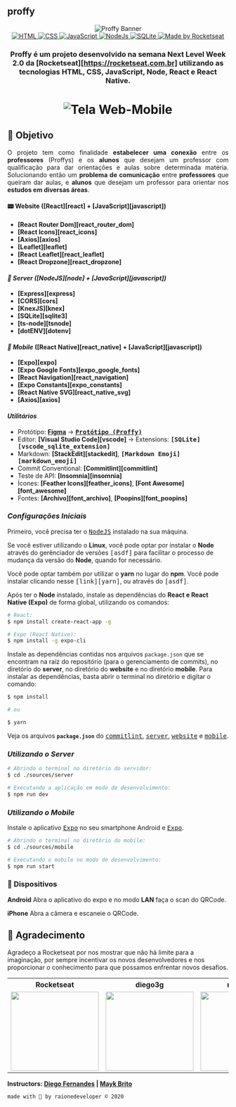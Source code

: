 ## proffy

<div align="center">
	<img src="../assets/img/logo.png" alt="Proffy Banner">
</div>

<div align="center">

  <a href="https://www.w3schools.com/tags/tag_doctype.asp" target="_blank">
    <img alt="HTML" src="https://img.shields.io/badge/HTML-used-blue?style=flat-square&logo=appveyor">
  </a>
  
  <!-- CSS -->
  <a href="https://devdocs.io/css/" target="_blank">
    <img alt="CSS" src="https://img.shields.io/badge/CSS-used-red?style=flat-square&logo=appveyor">
  </a>

  <!-- JavaScript -->
  <a href="https://developer.mozilla.org/pt-BR/docs/Web/JavaScript" target="_blank">
    <img alt="JavaScript" src="https://img.shields.io/badge/Javascript-used-yellow?style=flat-square&logo=appveyor">
  </a>

  <!-- Node.Js -->
  <a href="https://nodejs.org/en/" target="_blank">
    <img alt="NodeJs" src="https://img.shields.io/badge/NodeJS-used-3CB371?style=flat-square&logo=appveyor)">
  </a>

  <!-- SQLite -->
  <a href="https://www.sqlite.org/docs.html" target="_blank">
    <img alt="SQLite" src="https://img.shields.io/badge/SQLite-used-4E94D9?style=flat-square&logo=appveyor">
  </a>

  <!-- RocketSeat -->
  <a href="https://rocketseat.com.br" target="_blank">
    <img alt="Made by Rocketseat" src="https://img.shields.io/badge/made%20by-Rocketseat-%237519C1">
  </a>

</div>

<h3 align=center>
  
Proffy é um projeto desenvolvido na semana **Next Level Week 2.0** da **[Rocketseat][https://rocketseat.com.br]** utilizando as tecnologias **HTML, CSS, JavaScript, Node, React e React Native**.

</h3>

<h1 align=center>
  <img src="../assets/img/TelaWeb-Mobile.png" alt="Tela Web-Mobile"/>
</h1>

## :rocket: Objetivo 

<p align=justify> 
  O projeto tem como finalidade <strong>estabelecer uma conexão</strong> entre os <strong>professores</strong> (Proffys) e os <strong>alunos</strong> que desejam um professor com qualificação para dar orientações e aulas sobre determinada matéria. Solucionando então um <strong>problema de comunicação</strong> entre <strong>professores</strong> que queiram dar aulas, e <strong>alunos</strong> que desejam um professor para orientar nos <strong>estudos em diversas áreas</strong>.
</p>


#### :pager: Website ([React][react] + [JavaScript][javascript])

  - **[React Router Dom][react_router_dom]**
  - **[React Icons][react_icons]**
  - **[Axios][axios]**
  - **[Leaflet][leaflet]**
  - **[React Leaflet][react_leaflet]**
  - **[React Dropzone][react_dropzone]**

#### ***:floppy_disk:	 Server ([NodeJS][node] + [JavaScript][javascript])***

  - **[Express][express]**
  - **[CORS][cors]**
  - **[KnexJS][knex]**
  - **[SQLite][sqlite3]**
  - **[ts-node][tsnode]**
  - **[dotENV][dotenv]**


#### ***:iphone: Mobile*** ([React Native][react_native] + [JavaScript][javascript])

  - **[Expo][expo]**
  - **[Expo Google Fonts][expo_google_fonts]**
  - **[React Navigation][react_navigation]**
  - **[Expo Constants][expo_constants]**
  - **[React Native SVG][react_native_svg]**
  - **[Axios][axios]**

#### ***Utilitários***

  - Protótipo: **[Figma](https://www.figma.com/)** &rarr; **<kbd>[Protótipo (Proffy)](https://www.figma.com/file/GHGS126t7WYjnPZdRKChJF/Proffy-Web/duplicate)</kbd>**
  - Editor: **[Visual Studio Code][vscode]** &rarr; Extensions: **<kbd>[SQLite][vscode_sqlite_extension]</kbd>**
  - Markdown: **[StackEdit][stackedit]**, **<kbd>[Markdown Emoji][markdown_emoji]</kbd>**
  - Commit Conventional: **[Commitlint][commitlint]**
  - Teste de API: **[Insomnia][insomnia]**
  - Ícones: **[Feather Icons][feather_icons]**, **[Font Awesome][font_awesome]**
  - Fontes: **[Archivo][font_archivo]**, **[Poopins][font_poopins]**

### ***Configurações Iniciais***

Primeiro, você precisa ter o <kbd>[NodeJS](https://nodejs.org/en/download/)</kbd> instalado na sua máquina. 

Se você estiver utilizando o **Linux**, você pode optar por instalar o **Node** através do gerênciador de versões <kbd>[asdf]</kbd> para facilitar o processo de mudança da versão do **Node**, quando for necessário.

Você pode optar também por utilizar o **yarn** no lugar do **npm**. Você pode instalar clicando nesse <kbd>[link][yarn]</kbd>, ou através do <kbd>[asdf]</kbd>.

Após ter o **Node** instalado, instale as dependências do **React e React Native (Expo)** de forma global, utilizando os comandos:

```sh
# React:
$ npm install create-react-app -g

# Expo (React Native):
$ npm install -g expo-cli 
```
Instale as dependências contidas nos arquivos `package.json` que se encontram na raíz do repositório (para o gerenciamento de commits), no diretório do **server**, no diretório do **website** e no diretório **mobile**. Para instalar as dependências, basta abrir o terminal no diretório e digitar o comando:

```sh
$ npm install

# ou

$ yarn
```

Veja os arquivos **`package.json`** do <kbd>[commitlint](./package.json)</kbd>, <kbd>[server](https://github.com/LuizCarlosVilela/nlw-2-backend/blob/master/package.json)</kbd>, <kbd>[website](https://github.com/LuizCarlosVilela/nlw-2-web/blob/master/package.json)</kbd> e <kbd>[mobile](https://github.com/LuizCarlosVilela/nlw-2-mobile/blob/master/package.json)</kbd>.

### ***Utilizando o Server***

```sh
# Abrindo o terminal no diretório do servidor:
$ cd ./sources/server

# Executando a aplicação em modo de desenvolvimento:
$ npm run dev
```

### ***Utilizando o Mobile***

Instale o aplicativo <kbd>[Expo](https://play.google.com/store/apps/details?id=host.exp.exponent&hl=en)</kbd> no seu smartphone Android e <kbd>[Expo](https://apps.apple.com/br/app/expo-client/id982107779)</kbd>.

```sh
# Abrindo o terminal no diretório do mobile:
$ cd ./sources/mobile

# Executando o mobile no modo de desenvolvimento:
$ npm run start
```
### :iphone: Dispositivos

**Android** 
Abra o aplicativo do expo e no modo **LAN** faça o scan do QRCode. 

**iPhone** 
Abra a câmera e escaneie o QRCode.

## :star2: Agradecimento

Agradeço a Rocketseat por nos mostrar que não há limite para a imaginação, por sempre incentivar os novos desenvolvedores e nos proporcionar o conhecimento para que possamos enfrentar novos desafios.

<div align=center>

  <table style="width:100%">
    <tr align=center>
      <th><strong>Rocketseat</strong></th>
      <th><strong>diego3g</strong></th>
      <th><strong>maykbrito</strong></th>
    </tr>
    <tr align=center>
      <td>
        <a href="https://rocketseat.com.br/">
          <img width="200" height="180" src="https://user-images.githubusercontent.com/38081852/83981650-1e2e6680-a8f6-11ea-9f42-6df8fe809e4b.png">
        </a>
      </td>
      <td>
        <a href="https://github.com/diego3g">
          <img width="200" height="180" src="https://user-images.githubusercontent.com/38081852/83981712-b7f61380-a8f6-11ea-9099-bd3677e97e39.jpg">
        </a>
      </td>
      <td>
        <a href="https://github.com/maykbrito">
          <img width="200" height="180" src="https://user-images.githubusercontent.com/38081852/83981753-1de29b00-a8f7-11ea-93cf-23d2ff65fa5c.png">
        </a>
      </td>
    </tr>
  </table>

</div>

**Instructors: [Diego Fernandes](https://github.com/diego3g) | [Mayk Brito](https://github.com/maykbrito)** 

`made with 💜 by raionedeveloper © 2020`